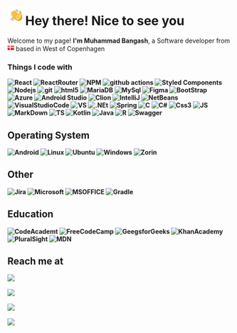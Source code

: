 ### <img alt="Night Coding" src="./assets/Hand%20Wave.gif" width='40' align="left"/><h1>Hey there! Nice to see you</h1>

<p>Welcome to my page! <b>I'm Muhammad Bangash</b>, a Software developer from <img alt="Night Coding" src="./assets/dk_flag_icon.png" width="15"/>  based in West of Copenhagen <b></p>
  <p>
    <h3>Things I code with</h3>
   <img alt="React" src="https://img.shields.io/badge/-React-45b8d8?style=for-the-badge&logo=react&logoColor=white" />
   <img alt="ReactRouter" src="https://img.shields.io/badge/React_Router-CA4245?style=for-the-badge&logo=react-router&logoColor=white" />
    <img alt="NPM" src="https://img.shields.io/badge/NPM-%23000000.svg?style=for-the-badge&logo=npm&logoColor=white" />
    <img alt="github actions" src="https://img.shields.io/badge/-Github_Actions-2088FF?style=for-the-badge&logo=github-actions&logoColor=white" />
     <img alt="Styled Components" src="https://img.shields.io/badge/-Styled_Components-db7092?style=for-the-badge&logo=styled-components&logoColor=white" />
      <img alt="Nodejs" src="https://img.shields.io/badge/-Nodejs-43853d?style=for-the-badge&logo=Node.js&logoColor=white" />
      <img alt="git" src="https://img.shields.io/badge/-Git-F05032?style=for-the-badge&logo=git&logoColor=white" />
      <img alt="html5" src="https://img.shields.io/badge/-HTML5-E34F26?style=for-the-badge&logo=html5&logoColor=white" />
      <img alt="MariaDB" src="https://img.shields.io/badge/MariaDB-003545?style=for-the-badge&logo=mariadb&logoColor=white" />
      <img alt="MySql" src="https://img.shields.io/badge/mysql-%2300f.svg?style=for-the-badge&logo=mysql&logoColor=white" />
       <img alt="Figma" src="https://img.shields.io/badge/figma-%23F24E1E.svg?style=for-the-badge&logo=figma&logoColor=white" />
       <img alt="BootStrap" src="https://img.shields.io/badge/bootstrap-%23563D7C.svg?style=for-the-badge&logo=bootstrap&logoColor=white)" />
       <img alt="Azure" src="https://img.shields.io/badge/azure-%230072C6.svg?style=for-the-badge&logo=microsoftazure&logoColor=white)" />
       <img alt="Android Studio" src="https://img.shields.io/badge/Android%20Studio-3DDC84.svg?style=for-the-badge&logo=android-studio&logoColor=white" />
       <img alt="Clion" src="https://img.shields.io/badge/CLion-black?style=for-the-badge&logo=clion&logoColor=white" />
       <img alt="IntelliJ" src="https://img.shields.io/badge/IntelliJIDEA-000000.svg?style=for-the-badge&logo=intellij-idea&logoColor=white" />
       <img alt="NetBeans" src="https://img.shields.io/badge/NetBeansIDE-1B6AC6.svg?style=for-the-badge&logo=apache-netbeans-ide&logoColor=white" />
       <img alt="VisualStudioCode" src="https://img.shields.io/badge/Visual%20Studio%20Code-0078d7.svg?style=for-the-badge&logo=visual-studio-code&logoColor=white" />
       <img alt="VS" src="https://img.shields.io/badge/Visual%20Studio-5C2D91.svg?style=for-the-badge&logo=visual-studio&logoColor=white" />
       <img alt=".NEt" src="https://img.shields.io/badge/.NET-5C2D91?style=for-the-badge&logo=.net&logoColor=white" />
       <img alt="Spring" src="https://img.shields.io/badge/spring-%236DB33F.svg?style=for-the-badge&logo=spring&logoColor=white" />
        <img alt="C" src="https://img.shields.io/badge/c-%2300599C.svg?style=for-the-badge&logo=c&logoColor=white" />
  <img alt="C#" src="https://img.shields.io/badge/c%23-%23239120.svg?style=for-the-badge&logo=c-sharp&logoColor=white" />
  <img alt="Css3" src="https://img.shields.io/badge/css3-%231572B6.svg?style=for-the-badge&logo=css3&logoColor=white" />
  <img alt="JS" src="https://img.shields.io/badge/javascript-%23323330.svg?style=for-the-badge&logo=javascript&logoColor=%23F7DF1E" />
  <img alt="MarkDown" src="https://img.shields.io/badge/markdown-%23000000.svg?style=for-the-badge&logo=markdown&logoColor=white" />
  <img alt="TS" src="https://img.shields.io/badge/typescript-%23007ACC.svg?style=for-the-badge&logo=typescript&logoColor=white" />
   <img alt="Kotlin" src="https://img.shields.io/badge/kotlin-%230095D5.svg?style=for-the-badge&logo=kotlin&logoColor=white" />
   <img alt="Java" src="https://img.shields.io/badge/java-%23ED8B00.svg?style=for-the-badge&logo=java&logoColor=white" />
   <img alt="R" src="https://img.shields.io/badge/r-%23276DC3.svg?style=for-the-badge&logo=r&logoColor=white" />
   <img alt="Swagger" src="https://img.shields.io/badge/-Swagger-%23Clojure?style=for-the-badge&logo=swagger&logoColor=white" />
  
   
   
   
  
      
  </p>
  
  <h2> Operating System </h2>
  <p>
       <img alt="Android" src="https://img.shields.io/badge/Android-3DDC84?style=for-the-badge&logo=android&logoColor=white" />
   <img alt="Linux" src="https://img.shields.io/badge/Linux-FCC624?style=for-the-badge&logo=linux&logoColor=black" />
  <img alt="Ubuntu" src="https://img.shields.io/badge/Ubuntu-E95420?style=for-the-badge&logo=ubuntu&logoColor=white" />
   <img alt="Windows" src="https://img.shields.io/badge/Windows-0078D6?style=for-the-badge&logo=windows&logoColor=white" />
    <img alt="Zorin" src="https://img.shields.io/badge/-Zorin%20OS-%2310AAEB?style=for-the-badge&logo=zorin&logoColor=white" />
    
  </p>
  
   <h2> Other </h2>
     <p>
      <img alt="Jira" src="https://img.shields.io/badge/jira-%230A0FFF.svg?style=for-the-badge&logo=jira&logoColor=white" />
      <img alt="Microsoft" src="https://img.shields.io/badge/Microsoft-0078D4?style=for-the-badge&logo=microsoft&logoColor=white" />
  <img alt="MSOFFICE" src="https://img.shields.io/badge/Microsoft_Office-D83B01?style=for-the-badge&logo=microsoft-office&logoColor=white" />
     <img alt="Gradle" src="https://img.shields.io/badge/Gradle-02303A.svg?style=for-the-badge&logo=Gradle&logoColor=white" />
    
     
     
  <h2> Education </h2>
  <p>
       <img alt="CodeAcademt" src="https://img.shields.io/badge/Codecademy-FFF0E5?style=for-the-badge&logo=codecademy&logoColor=1F243A" />
       <img alt="FreeCodeCamp" src="https://img.shields.io/badge/Freecodecamp-%23123.svg?&style=for-the-badge&logo=freecodecamp&logoColor=green" />
       <img alt="GeegsforGeeks" src="https://img.shields.io/badge/GeeksforGeeks-gray?style=for-the-badge&logo=geeksforgeeks&logoColor=35914c" />
       <img alt="KhanAcademy" src="https://img.shields.io/badge/KhanAcademy-%2314BF96.svg?style=for-the-badge&logo=KhanAcademy&logoColor=white" />
        <img alt="PluralSight" src="https://img.shields.io/badge/Pluralsight-EE3057?style=for-the-badge&logo=pluralsight&logoColor=white" />
       <img alt="MDN" src="https://img.shields.io/badge/MDN_Web_Docs-black?style=for-the-badge&logo=mdnwebdocs&logoColor=white" />
        
      
<h2>Reach me at </h2> 

<p>  <a href="https://discord.com/users/muhammad#5106" target="_blank" rel="noreferrer"><img src="https://img.shields.io/badge/Discord-5865F2?style=for-the-badge&logo=discord&logoColor=white"/></a>
  
  <a href="https://www.facebook.com/digitalbangash1/" target="_blank" rel="noreferrer"><img src="https://img.shields.io/badge/Facebook-1877F2?style=for-the-badge&logo=facebook&logoColor=white" /></a> 
  
  <a href="https://twitter.com/digitalbangash1" target="_blank" rel="noreferrer"><img src="https://img.shields.io/badge/Twitter-1DA1F2?style=for-the-badge&logo=twitter&logoColor=white" /></a> 
  
  <a href="https://www.linkedin.com/in/ali-bangash-2687351a4/" target="_blank" rel="noreferrer"><img src="https://img.shields.io/badge/LinkedIn-0077B5?style=for-the-badge&logo=linkedin&logoColor=white" /></a>
  
 
</p>

  
  

<!--
**digitalbangash1/digitalbangash1** is a ✨ _special_ ✨ repository because its `README.md` (this file) appears on your GitHub profile.

Here are some ideas to get you started:

- 🔭 I’m currently working on ...
- 🌱 I’m currently learning ...
- 👯 I’m looking to collaborate on ...
- 🤔 I’m looking for help with ...
- 💬 Ask me about ...
- 📫 How to reach me: ...
- 😄 Pronouns: ...
- ⚡ Fun fact: ...
-->
